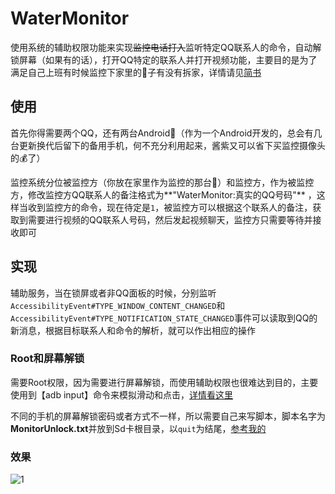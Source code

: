 # WaterMonitor

使用系统的辅助权限功能来实现~~监控电话打入~~监听特定QQ联系人的命令，自动解锁屏幕（如果有的话），打开QQ特定的联系人并打开视频功能，主要目的是为了满足自己上班有时候监控下家里的🐶子有没有拆家，详情请见[简书](http://www.jianshu.com/p/d91e2e015718)

## 使用

首先你得需要两个QQ，还有两台Android📱（作为一个Android开发的，总会有几台更新换代后留下的备用手机，何不充分利用起来，酱紫又可以省下买监控摄像头的💰了）

监控系统分位被监控方（你放在家里作为监控的那台📱）和监控方，作为被监控方，修改监控方QQ联系人的备注格式为**"WaterMonitor:真实的QQ号码"** ，这样当收到监控方的命令，现在待定是`1`，被监控方可以根据这个联系人的备注，获取到需要进行视频的QQ联系人号码，然后发起视频聊天，监控方只需要等待并接收即可

## 实现

辅助服务，当在锁屏或者非QQ面板的时候，分别监听`AccessibilityEvent#TYPE_WINDOW_CONTENT_CHANGED`和`AccessibilityEvent#TYPE_NOTIFICATION_STATE_CHANGED`事件可以读取到QQ的新消息，根据目标联系人和命令的解析，就可以作出相应的操作

### Root和屏幕解锁

需要Root权限，因为需要进行屏幕解锁，而使用辅助权限也很难达到目的，主要使用到【adb input】命令来模拟滑动和点击，[详情看这里](http://doc.okbase.net/travellife/archive/113675.html)

不同的手机的屏幕解锁密码或者方式不一样，所以需要自己来写脚本，脚本名字为**MonitorUnlock.txt**并放到Sd卡根目录，以`quit`为结尾，[参考我的](https://github.com/BCsl/WaterMonitor/blob/master/script/MonitorUnlock.txt)

### 效果

![1](http://upload-images.jianshu.io/upload_images/1097134-754ad45c2dbc4870.gif?imageMogr2/auto-orient/strip)


